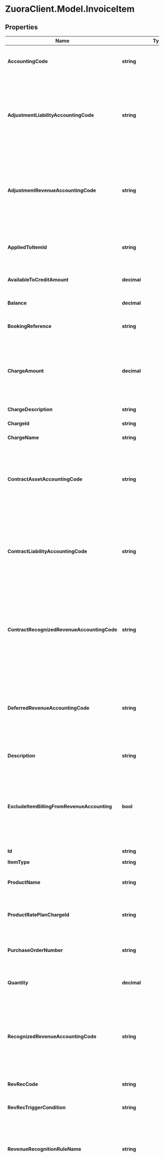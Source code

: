 # ZuoraClient.Model.InvoiceItem

## Properties

Name | Type | Description | Notes
------------ | ------------- | ------------- | -------------
**AccountingCode** | **string** | The accounting code associated with the invoice item. | [optional] 
**AdjustmentLiabilityAccountingCode** | **string** | The accounting code for adjustment liability.         **Note**: This field is only available if you have the Billing - Revenue Integration feature enabled.   | [optional] 
**AdjustmentRevenueAccountingCode** | **string** | The accounting code for adjustment revenue.         **Note**: This field is only available if you have the Billing - Revenue Integration feature enabled.   | [optional] 
**AppliedToItemId** | **string** | The unique ID of the invoice item that the discount charge is applied to. | [optional] 
**AvailableToCreditAmount** | **decimal** | The amount of the invoice item that is available to credit.          | [optional] 
**Balance** | **decimal** | The balance of the invoice item. | [optional] 
**BookingReference** | **string** | The booking reference of the invoice item.  | [optional] 
**ChargeAmount** | **decimal** | The amount of the charge.   This amount does not include taxes regardless if the charge&#39;s tax mode is inclusive or exclusive.  | [optional] 
**ChargeDescription** | **string** | The description of the charge. | [optional] 
**ChargeId** | **string** | The unique ID of the charge. | [optional] 
**ChargeName** | **string** | The name of the charge. | [optional] 
**ContractAssetAccountingCode** | **string** | The accounting code for contract asset.         **Note**: This field is only available if you have the Billing - Revenue Integration feature enabled.   | [optional] 
**ContractLiabilityAccountingCode** | **string** | The accounting code for contract liability.         **Note**: This field is only available if you have the Billing - Revenue Integration feature enabled.   | [optional] 
**ContractRecognizedRevenueAccountingCode** | **string** | The accounting code for contract recognized revenue.         **Note**: This field is only available if you have the Billing - Revenue Integration feature enabled.   | [optional] 
**DeferredRevenueAccountingCode** | **string** | The deferred revenue accounting code associated with the invoice item.  **Note:** This field is only available if you have Zuora Finance enabled.  | [optional] 
**Description** | **string** | The description of the invoice item. | [optional] 
**ExcludeItemBillingFromRevenueAccounting** | **bool** | The flag to exclude the invoice item from revenue accounting.  **Note**: This field is only available if you have the Billing - Revenue Integration feature enabled.   | [optional] 
**Id** | **string** | Item ID. | [optional] 
**ItemType** | **string** | The type of the invoice item.  | [optional] 
**ProductName** | **string** | Name of the product associated with this item. | [optional] 
**ProductRatePlanChargeId** | **string** | The ID of the product rate plan charge that the invoice item is created from.  | [optional] 
**PurchaseOrderNumber** | **string** | The purchase order number associated with the invoice item.  | [optional] 
**Quantity** | **decimal** | The quantity of this item, in the configured unit of measure for the charge. | [optional] 
**RecognizedRevenueAccountingCode** | **string** | The recognized revenue accounting code associated with the invoice item.  **Note:** This field is only available if you have Zuora Finance enabled.  | [optional] 
**RevRecCode** | **string** | The revenue recognition code.  | [optional] 
**RevRecTriggerCondition** | **string** | The date when revenue recognition is triggered.  | [optional] 
**RevenueRecognitionRuleName** | **string** | The tevenue recognition rule of the invoice item.  **Note:** This field is only available if you have Zuora Finance enabled.  | [optional] 
**ServiceEndDate** | **DateTime** | The end date of the service period for this item, i.e., the last day of the service period, as _yyyy-mm-dd_. | [optional] 
**ServiceStartDate** | **DateTime** | The start date of the service period for this item, as _yyyy-mm-dd_. For a one-time fee item, the date of the charge. | [optional] 
**Sku** | **string** | The SKU of the invoice item.  | [optional] 
**SourceItemType** | **string** | The type of the source item.  | [optional] 
**SubscriptionId** | **string** | The ID of the subscription for this item. | [optional] 
**SubscriptionName** | **string** | The name of the subscription for this item. | [optional] 
**Success** | **bool** | Returns &#x60;true&#x60; if the request was processed successfully. | [optional] 
**TaxAmount** | **decimal** | Tax applied to the charge. | [optional] 
**TaxCode** | **string** | The tax code of the invoice item. **Note** Only when taxation feature is enabled, this field can be presented.  | [optional] 
**TaxMode** | **string** | The tax mode of the invoice item. **Note** Only when taxation feature is enabled, this field can be presented.  | [optional] 
**TaxationItems** | [**InvoiceItemAllOfTaxationItems**](InvoiceItemAllOfTaxationItems.md) |  | [optional] 
**UnbilledReceivablesAccountingCode** | **string** | The accounting code for unbilled receivables.         **Note**: This field is only available if you have the Billing - Revenue Integration feature enabled.   | [optional] 
**UnitOfMeasure** | **string** | Unit used to measure consumption. | [optional] 
**UnitPrice** | **double** | The per-unit price of the invoice item. | [optional] 
**IntegrationIdNS** | **string** | ID of the corresponding object in NetSuite. Only available if you have installed the [Zuora Connector for NetSuite](https://www.zuora.com/connect/app/?appId&#x3D;265).  | [optional] 
**IntegrationStatusNS** | **string** | Status of the invoice item&#39;s synchronization with NetSuite. Only available if you have installed the [Zuora Connector for NetSuite](https://www.zuora.com/connect/app/?appId&#x3D;265).  | [optional] 
**SyncDateNS** | **string** | Date when the invoice item was synchronized with NetSuite. Only available if you have installed the [Zuora Connector for NetSuite](https://www.zuora.com/connect/app/?appId&#x3D;265).  | [optional] 

[[Back to Model list]](../README.md#documentation-for-models) [[Back to API list]](../README.md#documentation-for-api-endpoints) [[Back to README]](../README.md)

